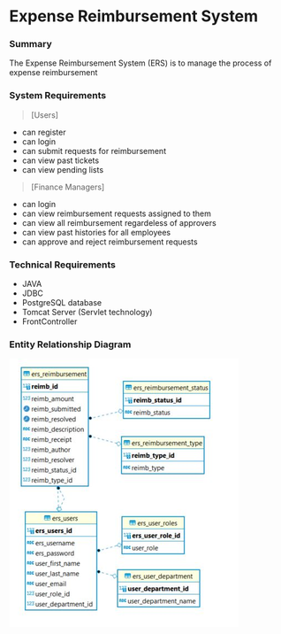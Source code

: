 # Expense Reimbursement System

### Summary
The Expense Reimbursement System (ERS) is to manage the process of expense reimbursement

### System Requirements
> [Users]
- can register
- can login
- can submit requests for reimbursement
- can view past tickets
- can view pending lists

> [Finance Managers]
- can login
- can view reimbursement requests assigned to them
- can view all reimbursement regardeless of approvers
- can view past histories for all employees
- can approve and reject reimbursement requests


### Technical Requirements
- JAVA
- JDBC
- PostgreSQL database
- Tomcat Server (Servlet technology)
- FrontController

### Entity Relationship Diagram
![](ERD_diagram.JPG)
